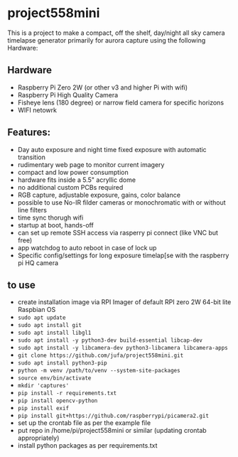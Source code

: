# project558mini

This is a project to make a compact, off the shelf, day/night all sky camera timelapse generator primarily for aurora capture using the following Hardware:

## Hardware
 - Raspberry Pi Zero 2W (or other v3 and higher Pi with wifi)
 - Raspberry Pi High Quality Camera
 - Fisheye lens (180 degree) or narrow field camera for specific horizons
 - WIFI netowrk

## Features:
 - Day auto exposure and night time fixed exposure with automatic transition
 - rudimentary web page to monitor current imagery
 - compact and low power consumption
 - hardware fits inside a 5.5" acryllic dome
 - no additional custom PCBs required
 - RGB capture, adjustable exposure, gains, color balance
 - possible to use No-IR filder cameras or monochromatic with or without line filters
 - time sync thorugh wifi
 - startup at boot, hands-off
 - can set up remote SSH access via rasperry pi connect (like VNC but free)
 - app watchdog to auto reboot in case of lock up
 - Specific config/settings for long exposure timelap[se with the raspberry pi HQ camera

## to use
 - create installation image via RPI Imager of default RPI zero 2W 64-bit lite Raspbian OS
 - `sudo apt update`
 - `sudo apt install git`
 - `sudo apt install libgl1`
 - `sudo apt install -y python3-dev build-essential libcap-dev`
 - `sudo apt install -y libcamera-dev python3-libcamera libcamera-apps`
 - `git clone https://github.com/jufa/project558mini.git`
 - `sudo apt install python3-pip`
 - `python -m venv /path/to/venv --system-site-packages`
 - `source env/bin/activate`
 - `mkdir 'captures'`
 - `pip install -r requirements.txt`
 - `pip install opencv-python`
 - `pip install exif`
 - `pip install git+https://github.com/raspberrypi/picamera2.git`
 - set up the crontab file as per the example file
 - put repo in /home/pi/project558mini or similar (updating crontab appropriately)
 - install python packages as per requirements.txt
